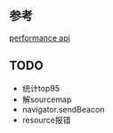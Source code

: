 ## 参考

[performance api](https://developer.mozilla.org/zh-CN/docs/Web/API/PerformanceTiming)

## TODO

+ 统计top95
+ 解sourcemap
+ navigator.sendBeacon
+ resource报错
  